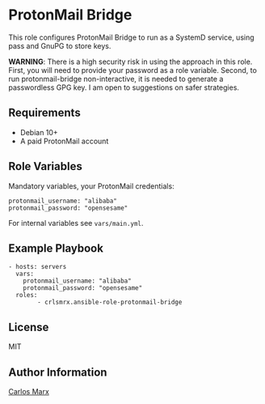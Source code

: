 ProtonMail Bridge
=========

This role configures ProtonMail Bridge to run as a SystemD service,
using pass and GnuPG to store keys.

**WARNING**: There is a high security risk in using the approach in this role.
First, you will need to provide your password as a role variable. Second, to
run protonmail-bridge non-interactive, it is needed to generate a passwordless
GPG key. I am open to suggestions on safer strategies.

Requirements
------------

- Debian 10+
- A paid ProtonMail account

Role Variables
--------------

Mandatory variables, your ProtonMail credentials:

	protonmail_username: "alibaba"
	protonmail_password: "opensesame"

For internal variables see `vars/main.yml`.


Example Playbook
----------------


	- hosts: servers
	  vars:
	    protonmail_username: "alibaba"
	    protonmail_password: "opensesame"
	  roles:
            - crlsmrx.ansible-role-protonmail-bridge

License
-------

MIT

Author Information
------------------

[Carlos Marx](https://github.com/crlsmrx)
